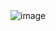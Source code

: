 <img alt="image" src="https://github.com/pni-lab/new_website/assets/21124251/3ec8f936-0101-4d12-8337-9d762389a7cc">

